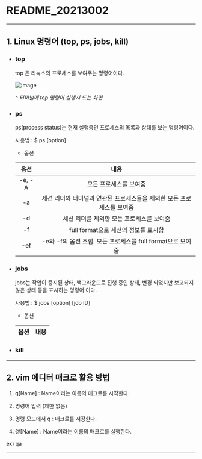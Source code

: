 # README_20213002

***

## 1. Linux 명령어 (top, ps, jobs, kill)
- ### top
  top 은 리눅스의 프로세스를 보여주는 명령어이다. 
  
  ![image](https://user-images.githubusercontent.com/106478413/171334889-5c91d0a1-167d-4557-9207-e5b150962b7b.png)
   
   *^ 터미널에 top 명령어 실행시 뜨는 화면*
   
   
- ### ps
  ps(process status)는 현재 실행중인 프로세스의 목록과 상태를 보는 명령어이다.
  
  사용법 : $ ps [option]
  
  - 옵션
  
  |옵션|내용|
  |:---:|:---:|
  |-e, -A|모든 프로세스를 보여줌|
  |-a|세션 리더와 터미널과 연관된 프로세스들을 제외한 모든 프로세스를 보여줌|
  |-d|세션 리더를 제외한 모든 프로세스를 보여줌|
  |-f|full format으로 세션의 정보를 표시함|
  |-ef|-e와 -f의 옵션 조합. 모든 프로세스를 full format으로 보여줌|
  
  
- ### jobs
  jobs는 작업이 중지된 상태, 백그라운드로 진행 중인 상태, 변경 되었지만 보고되지 않은 상태 등을 표시하는 명령어 이다.
  
  사용법 : $ jobs [option] [job ID]
  
  - 옵션
  
  |옵션|내용|
  |:---:|:---:|
  
- ### kill

***

## 2. vim 에디터 매크로 활용 방법

1) q[Name] : Name이라는 이름의 매크로를 시작한다.

2) 명령어 입력 (제한 없음)

3) 명령 모드에서 q : 매크로를 저장한다.

4) @[Name] : Name이라는 이름의 매크로를 실행한다.

ex) qa

***
